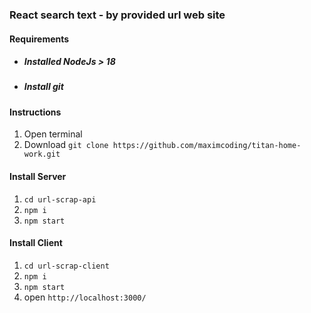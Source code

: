 ### React search text - by provided url web site

#### Requirements

* ##### Installed NodeJs > 18
* ##### Install git

#### Instructions

1. Open terminal 
2. Download `git clone https://github.com/maximcoding/titan-home-work.git`

#### Install Server

1. `cd url-scrap-api`
2. `npm i`
3. `npm start`

#### Install Client

1. `cd url-scrap-client`
2. `npm i`
3. `npm start`
4. open `http://localhost:3000/`



